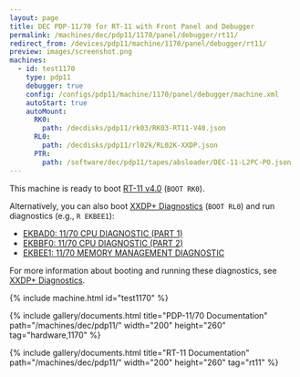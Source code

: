 ```yaml
---
layout: page
title: DEC PDP-11/70 for RT-11 with Front Panel and Debugger
permalink: /machines/dec/pdp11/1170/panel/debugger/rt11/
redirect_from: /devices/pdp11/machine/1170/panel/debugger/rt11/
preview: images/screenshot.png
machines:
  - id: test1170
    type: pdp11
    debugger: true
    config: /configs/pdp11/machine/1170/panel/debugger/machine.xml
    autoStart: true
    autoMount:
      RK0:
        path: /decdisks/pdp11/rk03/RK03-RT11-V40.json
      RL0:
        path: /decdisks/pdp11/rl02k/RL02K-XXDP.json
      PTR:
        path: /software/dec/pdp11/tapes/absloader/DEC-11-L2PC-PO.json
---
```


This machine is ready to boot [RT-11 v4.0](/software/dec/pdp11/disks/rk03/rtl11v4/) (`BOOT RK0`).

Alternatively, you can also boot [XXDP+ Diagnostics](/software/dec/pdp11/disks/rl02k/xxdp/) (`BOOT RL0`) and run
diagnostics (e.g., `R EKBEE1`):

- [EKBAD0: 11/70 CPU DIAGNOSTIC (PART 1)](/software/dec/pdp11/disks/rl02k/xxdp/ekbad0/)
- [EKBBF0: 11/70 CPU DIAGNOSTIC (PART 2)](/software/dec/pdp11/disks/rl02k/xxdp/ekbbf0/)
- [EKBEE1: 11/70 MEMORY MANAGEMENT DIAGNOSTIC](/software/dec/pdp11/disks/rl02k/xxdp/ekbee1/)

For more information about booting and running these diagnostics, see [XXDP+ Diagnostics](/software/dec/pdp11/disks/rl02k/xxdp/).

{% include machine.html id="test1170" %}

{% include gallery/documents.html title="PDP-11/70 Documentation" path="/machines/dec/pdp11/" width="200" height="260" tag="hardware,1170" %}

{% include gallery/documents.html title="RT-11 Documentation" path="/machines/dec/pdp11/" width="200" height="260" tag="rt11" %}
